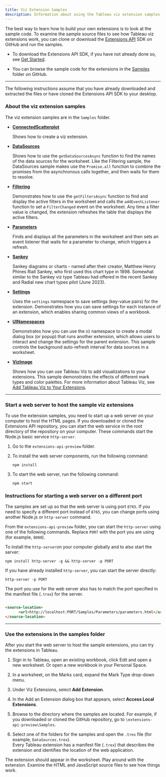 ```yaml
---
title: Viz Extension Samples
description: Information about using the Tableau viz extension samples
---
```


The best way to learn how to build your own extensions is to look at the sample code. To examine the sample source files to see how Tableau viz extensions work, you can clone or download the [Extensions API](https://github.com/tableau/extensions-api) SDK on GitHub and run the samples.

- To download the Extensions API SDK, if you have not already done so, see [Get Started](./trex_viz_getstarted).

<!--- Update the path with the viz extension sample on the release site -->
- You can browse the sample code for the extensions in the [Samples](https://github.com/tableau/extensions-api-preview/tree/master/Samples?=target="_blank") folder on GitHub.

---


The following instructions assume that you have already downloaded and extracted the files or have cloned the Extensions API SDK to your desktop.

### About the viz extension samples

The viz extension samples are in the `Samples` folder.


-   **[ConnectedScatterplot](https://github.com/tableau/extensions-api-preview/tree/main/Samples/ConnectedScatterplot?=target="_blank")**
     
    Shows how to create a viz extension. 

-   **[DataSources](https://github.com/tableau/extensions-api-preview/tree/main/Samples/DataSources?=target="_blank")** 
     
    Shows how to use the `getDataSourcesAsync` function to find the names of the data sources for the worksheet. Like the Filtering sample, the DataSources sample makes use the `Promise.all` function to combine the promises from the asynchronous calls together, and then waits for them to resolve. 
 
-   **[Filtering](https://github.com/tableau/extensions-api-preview/tree/main/Samples/Filtering?=target="_blank")** 

     Demonstrates how to use the `getFiltersAsync` function to find and display the active filters in the worksheet and calls the `addEventListener` function to set a `FilterChanged` event on the worksheet. Any time a filter value is changed, the extension refreshes the table that displays the active filters.

-   **[Parameters](https://github.com/tableau/extensions-api-preview/tree/main/Samples/Parameters?=target="_blank")**
     
    Finds and displays all the parameters in the worksheet and then sets an event listener that waits for a parameter to change, which triggers a refresh. 

-   **[Sankey](https://github.com/tableau/extensions-api-preview/tree/main/Samples/Sankey?=target="_blank")**

    Sankey diagrams or charts - named after their creator, Matthew Henry Phines Riall Sankey, who first used this chart type in 1898. Somewhat similar to the Sankey viz type  Tableau had offered in the recent Sankey and Radial new chart types pilot (June 2023).

-   **[Settings](https://github.com/tableau/extensions-api-preview/tree/main/Samples/Settings?=target="_blank")**
 
     Uses the `settings` namespace to save settings (key-value pairs) for the extension. Demonstrates how you can save settings for each instance of an extension, which enables sharing common views of a workbook.  

-   **[UINamespaces](https://github.com/tableau/extensions-api-preview/tree/main/Samples/UINamespace?=target="_blank")**

     Demonstrates how you can use the `UI` namespace to create a modal dialog box (or popup) that runs another extension, which allows users to interact and change the settings for the parent extension. This sample controls the background auto-refresh interval for data sources in a worksheet. 

-   **[VizImage](https://github.com/tableau/extensions-api-preview/tree/main/Samples/VizImage?=target="_blank")**

    Shows how you can use Tableau Viz to add visualizations to your extensions. This sample demonstrates the effects of different mark types and color palettes. For more information about Tableau Viz, see [Add Tableau Viz to Your Extensions](../trex_tableau_viz).


---
### Start a web server to host the sample viz extensions

To use the extension samples, you need to start up a web server on your computer to host the HTML pages. If you downloaded or cloned the Extensions API repository, you can start the web service in the root directory of the repository on your computer. These commands start the Node.js basic service `http-server`.

1. Go to the `extensions-api-preview` folder.
1. To install the web server components, run the following command:

   ```cli
   npm install
   ```

1. To start the web server, run the following command:

   ```cli
   npm start
   ```

### Instructions for starting a web server on a different port

The samples are set up so that the web server is using port `8765`.  If you need to specify a different port instead of `8765`, you can change ports using another Node.js or `http-server` command.  

From the `extensions-api-preview` folder, you can start the `http-server` using one of the following commands. Replace `PORT` with the port you are using (for example, `8000`). 

To install the `http-server`on your computer globally and to also start the server: 

```cli
npm install http-server -g && http-server -p PORT
```

If you have already installed `http-server`, you can start the server directly:

```cli
http-server -p PORT
```

The port you use for the web server also has to match the port specified in the manifest file (`.trex`) for the server.

```html

<source-location>
      <url>http://localhost:PORT/Samples/Parameters/parameters.html</url>
</source-location>

```

---

### Use the extensions in the samples folder

After you start the web server to host the sample extensions, you can try the extensions in Tableau.

1. Sign in to Tableau, open an existing workbook, click Edit and open a new worksheet. Or open a new workbook in your Personal Space.

1. In a worksheet, on the Marks card, expand the Mark Type drop-down menu.

1. Under Viz Extensions, select **Add Extension**.

1. In the Add an Extension dialog box that appears, select **Access Local Extensions**.

1. Browse to the directory where the samples are located. For example, if you downloaded or cloned the GitHub repository, go to `\extensions-api-preview\Samples`.
1. Select one of the folders for the samples and open the `.trex` file (for example, `DataSources.trex`). <br/>
Every Tableau extension has a manifest file (`.trex`) that describes the extension and identifies the location of the web application. 
 
The extension should appear in the worksheet.  Play around with the extension. Examine the HTML and JavaScript source files to see how things work.  
